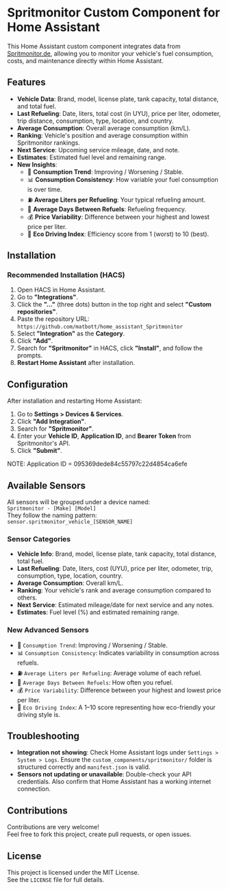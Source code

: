 # Spritmonitor Custom Component for Home Assistant

This Home Assistant custom component integrates data from [Spritmonitor.de](https://www.spritmonitor.de), allowing you to monitor your vehicle's fuel consumption, costs, and maintenance directly within Home Assistant.

## Features

- **Vehicle Data**: Brand, model, license plate, tank capacity, total distance, and total fuel.
- **Last Refueling**: Date, liters, total cost (in UYU), price per liter, odometer, trip distance, consumption, type, location, and country.
- **Average Consumption**: Overall average consumption (km/L).
- **Ranking**: Vehicle's position and average consumption within Spritmonitor rankings.
- **Next Service**: Upcoming service mileage, date, and note.
- **Estimates**: Estimated fuel level and remaining range.
- **New Insights**:
  - 🔄 **Consumption Trend**: Improving / Worsening / Stable.
  - 📊 **Consumption Consistency**: How variable your fuel consumption is over time.
  - ⛽ **Average Liters per Refueling**: Your typical refueling amount.
  - 📅 **Average Days Between Refuels**: Refueling frequency.
  - 💰 **Price Variability**: Difference between your highest and lowest price per liter.
  - 🌱 **Eco Driving Index**: Efficiency score from 1 (worst) to 10 (best).

## Installation

### Recommended Installation (HACS)

1. Open HACS in Home Assistant.
2. Go to **"Integrations"**.
3. Click the **"..."** (three dots) button in the top right and select **"Custom repositories"**.
4. Paste the repository URL:  
   `https://github.com/matbott/home_assistant_Spritmonitor`
5. Select **"Integration"** as the **Category**.
6. Click **"Add"**.
7. Search for **"Spritmonitor"** in HACS, click **"Install"**, and follow the prompts.
8. **Restart Home Assistant** after installation.

## Configuration

After installation and restarting Home Assistant:

1. Go to **Settings > Devices & Services**.
2. Click **"Add Integration"**.
3. Search for **"Spritmonitor"**.
4. Enter your **Vehicle ID**, **Application ID**, and **Bearer Token** from Spritmonitor's API.
5. Click **"Submit"**.

NOTE: Application ID = 095369dede84c55797c22d4854ca6efe

## Available Sensors

All sensors will be grouped under a device named:  
`Spritmonitor - [Make] [Model]`  
They follow the naming pattern:  
`sensor.spritmonitor_vehicle_[SENSOR_NAME]`

### Sensor Categories

- **Vehicle Info**: Brand, model, license plate, tank capacity, total distance, total fuel.
- **Last Refueling**: Date, liters, cost (UYU), price per liter, odometer, trip, consumption, type, location, country.
- **Average Consumption**: Overall km/L.
- **Ranking**: Your vehicle's rank and average consumption compared to others.
- **Next Service**: Estimated mileage/date for next service and any notes.
- **Estimates**: Fuel level (%) and estimated remaining range.

### New Advanced Sensors

- 🔄 `Consumption Trend`: Improving / Worsening / Stable.
- 📊 `Consumption Consistency`: Indicates variability in consumption across refuels.
- ⛽ `Average Liters per Refueling`: Average volume of each refuel.
- 📅 `Average Days Between Refuels`: How often you refuel.
- 💰 `Price Variability`: Difference between your highest and lowest price per liter.
- 🌱 `Eco Driving Index`: A 1–10 score representing how eco-friendly your driving style is.

## Troubleshooting

- **Integration not showing**: Check Home Assistant logs under `Settings > System > Logs`. Ensure the `custom_components/spritmonitor/` folder is structured correctly and `manifest.json` is valid.
- **Sensors not updating or unavailable**: Double-check your API credentials. Also confirm that Home Assistant has a working internet connection.

## Contributions

Contributions are very welcome!  
Feel free to fork this project, create pull requests, or open issues.

## License

This project is licensed under the MIT License.  
See the `LICENSE` file for full details.
